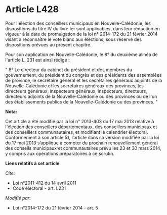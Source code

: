 # Article L428

Pour l'élection des conseillers municipaux en Nouvelle-Calédonie, les dispositions du titre IV du livre Ier sont applicables,
dans leur rédaction en vigueur à la date de promulgation de la loi n° 2014-172 du 21 février 2014 visant à reconnaître le
vote blanc aux élections, sous réserve des dispositions prévues au présent chapitre. 

Pour son application en Nouvelle-Calédonie, le 8° du deuxième alinéa de l'article L. 231 est ainsi rédigé : 

" 8° Le directeur du cabinet du président et des membres du gouvernement, du président du congrès et des présidents des
assemblées de province, le secrétaire général et les secrétaires généraux adjoints de la Nouvelle-Calédonie et les
secrétaires généraux des provinces, les directeurs généraux, inspecteurs généraux, inspecteurs, directeurs, directeurs
adjoints de la Nouvelle-Calédonie ou des provinces ou de l'un des établissements publics de la Nouvelle-Calédonie ou des
provinces. "

**Nota:**

Cet article a été modifié par la loi n° 2013-403 du 17 mai 2013 relative à l'élection des conseillers départementaux, des
conseillers municipaux et des conseillers communautaires, et modifiant le calendrier électoral. Conformément à son article
51, l’article dans sa version modifiée par la loi du 17 mai 2013 s’applique à compter du prochain renouvellement général des
conseils municipaux et communautaires prévu les 23 et 30 mars 2014, y compris aux opérations préparatoires à ce scrutin.

**Liens relatifs à cet article**

_Cite_:

  - Loi n°2011-412 du 14 avril 2011
  - Code électoral - art. L231

_Modifié par_:

  - Loi n°2014-172 du 21 février 2014 - art. 5

